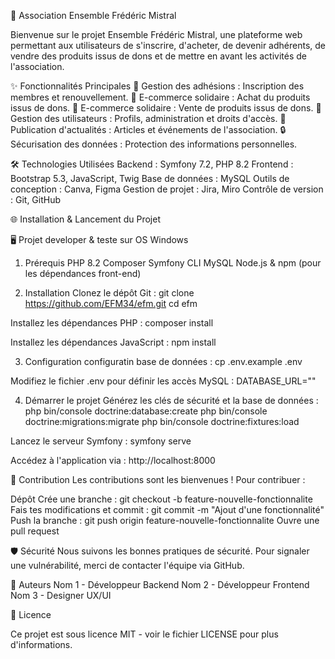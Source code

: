 🌟 Association Ensemble Frédéric Mistral

Bienvenue sur le projet Ensemble Frédéric Mistral, une plateforme web permettant aux utilisateurs de s'inscrire, d'acheter, de devenir adhérents, de vendre des produits issus de dons et de mettre en avant les activités de l'association.

✨ Fonctionnalités Principales
📅 Gestion des adhésions : Inscription des membres et renouvellement.
🛒 E-commerce solidaire : Achat du produits issus de dons.
🛒 E-commerce solidaire : Vente de produits issus de dons.
👥 Gestion des utilisateurs : Profils, administration et droits d'accès.
📝 Publication d'actualités : Articles et événements de l'association.
🔒 Sécurisation des données : Protection des informations personnelles.

🛠 Technologies Utilisées
Backend : Symfony 7.2, PHP 8.2
Frontend : Bootstrap 5.3, JavaScript, Twig
Base de données : MySQL
Outils de conception : Canva, Figma
Gestion de projet : Jira, Miro
Contrôle de version : Git, GitHub

🌐 Installation & Lancement du Projet

🖥️ Projet developer & teste sur OS Windows
1. Prérequis
PHP 8.2
Composer
Symfony CLI
MySQL
Node.js & npm (pour les dépendances front-end)

2. Installation
Clonez le dépôt Git :
git clone https://github.com/EFM34/efm.git
cd efm

Installez les dépendances PHP :
composer install

Installez les dépendances JavaScript :
npm install

3. Configuration
configuratin base de données :
cp .env.example .env

Modifiez le fichier .env pour définir les accès MySQL :
DATABASE_URL=""

4. Démarrer le projet
Générez les clés de sécurité et la base de données :
php bin/console doctrine:database:create
php bin/console doctrine:migrations:migrate
php bin/console doctrine:fixtures:load

Lancez le serveur Symfony :
symfony serve

Accédez à l'application via : http://localhost:8000

🌟 Contribution
Les contributions sont les bienvenues ! Pour contribuer :

Dépôt
Crée une branche : git checkout -b feature-nouvelle-fonctionnalite
Fais tes modifications et commit : git commit -m "Ajout d'une fonctionnalité"
Push la branche : git push origin feature-nouvelle-fonctionnalite
Ouvre une pull request

🛡️ Sécurité
Nous suivons les bonnes pratiques de sécurité. 
Pour signaler une vulnérabilité, merci de contacter l'équipe via GitHub.

👥 Auteurs
Nom 1 - Développeur Backend
Nom 2 - Développeur Frontend
Nom 3 - Designer UX/UI

🌟 Licence

Ce projet est sous licence MIT - voir le fichier LICENSE pour plus d'informations.
